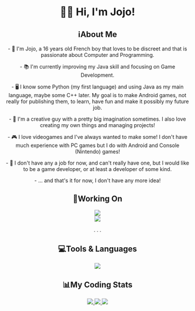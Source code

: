 <h1 align="center"> 👋🏻 Hi, I'm Jojo! </h1>

<div align="center">
<h2>ℹ️About Me</h2>
  <p> - 👤 I'm Jojo, a 16 years old French boy that loves to be discreet and that is passionate about Computer and Programming.</p>
  
  <p>- 📚 I'm currently improving my Java skill and focusing on Game Development. </p>
  
  <p>- 🖥️ I know some Python (my first language) and using Java as my main language, maybe some C++ later. My goal is to make Android games, not really for publishing them, to learn, have fun and make it possibly my future job.</p>

  <p>- 🎨 I'm a creative guy with a pretty big imagination sometimes. I also love creating my own things and managing projects! </p>

  <p>- 🎮 I love videogames and I've always wanted to make some! I don't have much experience with PC games but I do with Android and Console (Nintendo) games!</p>

  <p>- 💼 I don't have any a job for now, and can't really have one, but I would like to be a game developer, or at least a developer of some kind. </p>

  <p>- ... and that's it for now, I don't have any more idea! </p>

<h2>📝Working On</h2>

<!--   <a href="https://github.com/JojoFR1/REPO">
    <img src="https://github-readme-stats.vercel.app/api/pin/?username=jojofr1&repo=REPO&show_owner=true&theme=transparent">
  </a> -->
  <a href="https://github.com/JojoFR1/Xelaria">
    <img src="https://github-readme-stats.vercel.app/api/pin/?username=jojofr1&repo=Xelaria&show_owner=true&theme=transparent">
  </a>
  <br>
  <a href="https://github.com/Aeyama-Mod/aeyama">
    <img src="https://github-readme-stats.vercel.app/api/pin/?username=aeyama-mod&repo=aeyama&show_owner=true&theme=transparent">
  </a>

  <p> . . . </p>

<h2>💻Tools & Languages</h2>
  <a href="https://skillicons.dev">
    <img src="https://skillicons.dev/icons?i=vscode,github,git,discord,python,java,gradle"/>
  </a>

<h2>📊My Coding Stats</h2>
  <a href="https://github.com/JojoFR1/">
    <img src="https://github-readme-stats.vercel.app/api?username=jojofr1&show_icons=true&include_all_commits=true&theme=transparent" />
<!--  </a>
  <a href="https://github.com/JojoFR1/">
    <img src="https://github-readme-stats.vercel.app/api/top-langs/?username=jojofr1&theme=transparent" />
  </a> -->
  <a href="https://wakatime.com/@JojoFR1/">
    <img src="https://github-readme-stats.vercel.app/api/wakatime?username=@jojofr1&layout=compact&theme=transparent" />
  </a>
  <a href="https://github.com/JojoFR/1">
    <img src="https://streak-stats.demolab.com?user=jojofr1&theme=tokyonight_duo&date_format=j%20M%5B%20Y%5D&currStreakNum=FFFFFF&sideNums=FFFFFF&currStreakLabel=FFFFFF">
  </a>
</div>
